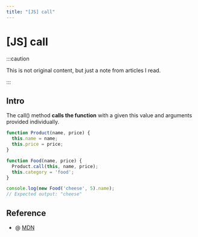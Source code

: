 ```yaml
---
title: "[JS] call"
---
```


# [JS] call

:::caution

This is not original content, but just a note from articles I read.

:::

## Intro

The call() method **calls the function** with a given this value and arguments provided individually.

```javascript
function Product(name, price) {
  this.name = name;
  this.price = price;
}

function Food(name, price) {
  Product.call(this, name, price);
  this.category = 'food';
}

console.log(new Food('cheese', 5).name);
// Expected output: "cheese"
```

## Reference

+ @ [MDN](https://developer.mozilla.org/en-US/docs/Web/JavaScript/Reference/Global_Objects/Function/call)
